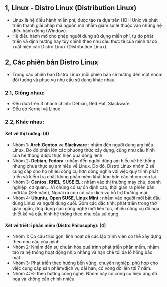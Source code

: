## 1, Linux - Distro Linux (Distribution Linux)
* Linux là hệ điều hành miễn phí, được tạo ra dựa trên HĐH Unix và phát triển thành giải pháp mã nguồn mở nhằm giảm sự lệ thuộc vào những hệ điều hành đóng (Window).
* Hệ điều hành mở cho phép người dùng sử dụng miễn phí, tự do phát triển và định hướng hay tùy chỉnh theo nhu cầu thực tế của mình từ đó xuất hiện các Distro Linux (Distribution Linux).
## 2, Các phiên bản Distro Linux
* Trong các phiên bản Distro Linux,mỗi phiên bản sẽ hướng đến một nhóm đối tượng và phục vụ nhu cầu sử dụng khác nhau.
### 2.1, Giống nhau:
* Đều dựa trên 3 nhánh chính: Debian, Red Hat, Slackware.
* Đều có Kernel và Linux
### 2.2, Khác nhau:
#### Xét về thị trường: (4)
* Nhóm 1: **Arch**,**Gentoo** và **Slackware** : nhắm đến người dùng am hiểu Linux. Do đó phần lớn các phương thức xây dựng, cũng như cấu hình của hệ thống được thực hiện qua dòng lệnh.
* Nhóm 2: **Debian**, **Fedora** : nhắm đến người dùng am hiểu về hệ thống nhưng chưa thực sự am hiểu về Linux. Do đó, Distro Linux nhóm 2 sẽ cung cấp cho họ nhiều công cụ hơn đồng nghĩa với việc quy trình phát triển và kiểm tra chất lượng phần mềm khắt khe hơn các nhóm còn lại.
* Nhóm 3: **Centos**, **RHEL**, **SUSE EL** : nhắm vào thị thường máy chủ, doanh nghiệp, cơ quan,...Vì chúng có sự ổn định cao, thời gian ra phiên bản mới lâu (3-5 năm), Ngoài ra còn có các dịch vụ hỗ trợ thương mại.
* Nhóm 4: **Ubuntu**, **Open SUSE**, **Linux Mint** : nhắm vào người mới bắt đầu dùng Linux và người dùng cuối. Gồm các đặc tính: phát triển trong thờ gian ngắn, ứng dụng các công nghệ mới liên tục, nhiều công cụ đồ họa thiết kế và cấu hình hệ thống theo nhu cầu sử dụng.
 #### Xét về triết lí phần mềm (Distro Philosophy): (4)
 * Nhóm 1: Có cấu trúc gọn, linh hoạt để các lập trình viên có thể xây dựng theo nhu cầu của mình.
 * Nhóm 2: Nhắm đến sự chuẩn hóa quá trình phát triển phần mềm, nhằm tạo ra hệ thống hoạt động nhịp nhàng và hạn chế tối đa lỗ hổng bảo mật.
 * Nhóm 3: Phát triển theo hướng bền vững, chuyên nghiệp, phù hợp cho việc cung cấp sản phẩm/dịch vụ dài hạn, có vòng đời lên tới 7 năm.
 * Nhóm 4: Đi theo hướng công nghệ. Nhóm này có công cụ hiệu ứng đồ họa và không cần chỉnh nhiều.
